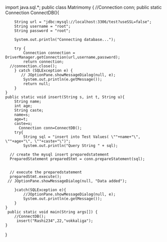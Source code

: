import java.sql.*;
public class Matrimomy {
    //Connection conn;
    public static Connection ConnectDB(){

    	String url = "jdbc:mysql://localhost:3306/test?useSSL=false";
        String username = "root";
        String password = "root";

        System.out.println("Connecting database...");

        try {
            Connection connection = DriverManager.getConnection(url,username,password);
            return connection;
      //connection.close();
        } catch (SQLException e) {
           // JOptionPane.showMessageDialog(null, e);
        	System.out.println(e.getMessage());
            return null;
        }        
    }
    public static void insert(String s, int t, String u){
        String name;
        int age;
        String caste;
        name=s;
        age=t;
        caste=u;
          Connection conn=ConnectDB();
        try{
            String sql = "insert into Test Values( \""+name+"\", \""+age+"\", \""+caste+"\")";
            System.out.println("Query String " + sql);

      // create the mysql insert preparedstatement
      PreparedStatement preparedStmt = conn.prepareStatement(sql);


      // execute the preparedstatement
      preparedStmt.execute();
     // JOptionPane.showMessageDialog(null, "Data added");

        }catch(SQLException e){
            //JOptionPane.showMessageDialog(null, e);
        	System.out.println(e.getMessage());
        }
    }
     public static void main(String args[]) {
        //ConnectDB();
         insert("Rashi234",22,"vokkaliga");
    }
}


